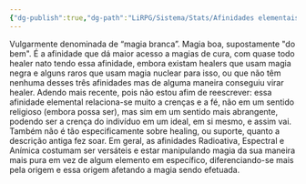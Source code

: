 ```yaml
---
{"dg-publish":true,"dg-path":"LiRPG/Sistema/Stats/Afinidades elementais/Anímica.md","permalink":"/li-rpg/sistema/stats/afinidades-elementais/animica/","created":"2025-01-11T01:27:25.606-03:00","updated":"2025-01-12T02:32:57.936-03:00"}
---
```



Vulgarmente denominada de “magia branca”. Magia boa, supostamente "do bem". É a afinidade que dá maior acesso a magias de cura, com quase todo healer nato tendo essa afinidade, embora existam healers que usam magia negra e alguns raros que usam magia nuclear para isso, ou que não têm nenhuma desses três afinidades mas de alguma maneira conseguiu virar healer. Adendo mais recente, pois não estou afim de reescrever: essa afinidade elemental relaciona-se muito a crenças e a fé, não em um sentido religioso (embora possa ser), mas sim em um sentido mais abrangente, podendo ser a crença do indivíduo em um ideal, em si mesmo, e assim vai. Também não é tão especificamente sobre healing, ou suporte, quanto a descrição antiga fez soar. Em geral, as afinidades Radioativa, Espectral e Anímica costumam ser versáteis e estar manipulando magia da sua maneira mais pura em vez de algum elemento em específico, diferenciando-se mais pela origem e essa origem afetando a magia sendo efetuada.